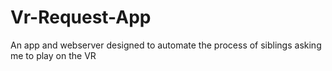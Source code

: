 # Vr-Request-App
An app and webserver designed to automate the process of siblings asking me to play on the VR
